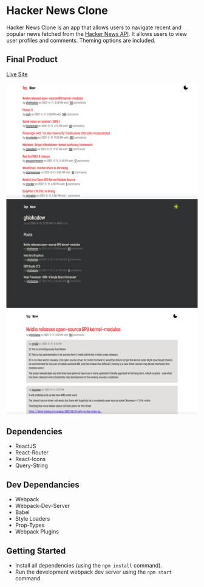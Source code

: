 # Hacker News Clone

Hacker News Clone is an app that allows users to navigate recent and popular news fetched from the [Hacker News API](https://github.com/HackerNews/API). It allows users to view user profiles and comments. Theming options are included. 

## Final Product

[Live Site](https://astounding-puffpuff-302858.netlify.app/)

!["Screenshot of News Feed"](https://github.com/iamindika/hacker-news-clone-no-hooks/blob/main/docs/News_Feed.png)
!["Screenshot of Profile Page"](https://github.com/iamindika/hacker-news-clone-no-hooks/blob/main/docs/Profile.png)
!["Screenshot of User Comments"](https://github.com/iamindika/hacker-news-clone-no-hooks/blob/main/docs/Comments.png)

## Dependencies

- ReactJS
- React-Router 
- React-Icons
- Query-String

## Dev Dependancies

- Webpack
- Webpack-Dev-Server
- Babel
- Style Loaders
- Prop-Types
- Webpack Plugins

## Getting Started

- Install all dependencies (using the `npm install` command).
- Run the development webpack dev server using the `npm start` command.